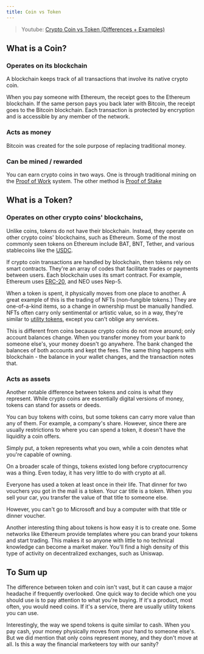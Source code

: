```yaml
---
title: Coin vs Token
---
```


> Youtube: [Crypto Coin vs Token (Differences + Examples)](https://www.youtube.com/watch?v=422HORNUfkU)

## What is a Coin?

### Operates on its blockchain

A blockchain keeps track of all transactions that involve its native crypto coin. 

When you pay someone with Ethereum, the receipt goes to the Ethereum blockchain. If the same person pays you back later with Bitcoin, the receipt goes to the Bitcoin blockchain. Each transaction is protected by encryption and is accessible by any member of the network.

### Acts as money

Bitcoin was created for the sole purpose of replacing traditional money. 

### Can be mined / rewarded

You can earn crypto coins in two ways. One is through traditional mining on the [Proof of Work](https://blog.liquid.com/what-is-the-difference-between-proof-of-work-proof-of-stake-and-delegated-proof-of-stake) system. The other method is [Proof of Stake](https://blog.liquid.com/what-is-the-difference-between-proof-of-work-proof-of-stake-and-delegated-proof-of-stake)

## What is a Token?

### Operates on other crypto coins' blockchains,
Unlike coins, tokens do not have their blockchain. Instead, they operate on other crypto coins' blockchains, such as Ethereum. Some of the most commonly seen tokens on Ethereum include BAT, BNT, Tether, and various stablecoins like the [USDC](https://blog.liquid.com/what-is-usdc).

If crypto coin transactions are handled by blockchain, then tokens rely on smart contracts. They're an array of codes that facilitate trades or payments between users. Each blockchain uses its smart contract. For example, Ethereum uses [ERC-20](https://blog.liquid.com/what-are-erc-20-tokens), and NEO uses Nep-5.

When a token is spent, it physically moves from one place to another. A great example of this is the trading of NFTs (non-fungible tokens.) They are one-of-a-kind items, so a change in ownership must be manually handled. NFTs often carry only sentimental or artistic value, so in a way, they're similar to [utility tokens](https://invao.org/token-classes-explained-coin-vs-utility-token-vs-security-token/), except you can't oblige any services.

This is different from coins because crypto coins do not move around; only account balances change. When you transfer money from your bank to someone else's, your money doesn't go anywhere. The bank changed the balances of both accounts and kept the fees. The same thing happens with blockchain - the balance in your wallet changes, and the transaction notes that.

### Acts as assets
Another notable difference between tokens and coins is what they represent. While crypto coins are essentially digital versions of money, tokens can stand for assets or deeds.

You can buy tokens with coins, but some tokens can carry more value than any of them. For example, a company's share. However, since there are usually restrictions to where you can spend a token, it doesn't have the liquidity a coin offers.

Simply put, a token represents what you own, while a coin denotes what you're capable of owning.

On a broader scale of things, tokens existed long before cryptocurrency was a thing. Even today, it has very little to do with crypto at all. 

Everyone has used a token at least once in their life. That dinner for two vouchers you got in the mail is a token. Your car title is a token. When you sell your car, you transfer the value of that title to someone else.

However, you can't go to Microsoft and buy a computer with that title or dinner voucher.

Another interesting thing about tokens is how easy it is to create one. Some networks like Ethereum provide templates where you can brand your tokens and start trading. This makes it so anyone with little to no technical knowledge can become a market maker. You'll find a high density of this type of activity on decentralized exchanges, such as Uniswap.

## To Sum up

The difference between token and coin isn't vast, but it can cause a major headache if frequently overlooked. One quick way to decide which one you should use is to pay attention to what you're buying. If it's a product, most often, you would need coins. If it's a service, there are usually utility tokens you can use.

Interestingly, the way we spend tokens is quite similar to cash. When you pay cash, your money physically moves from your hand to someone else's. But we did mention that only coins represent money, and they don't move at all. Is this a way the financial marketeers toy with our sanity?